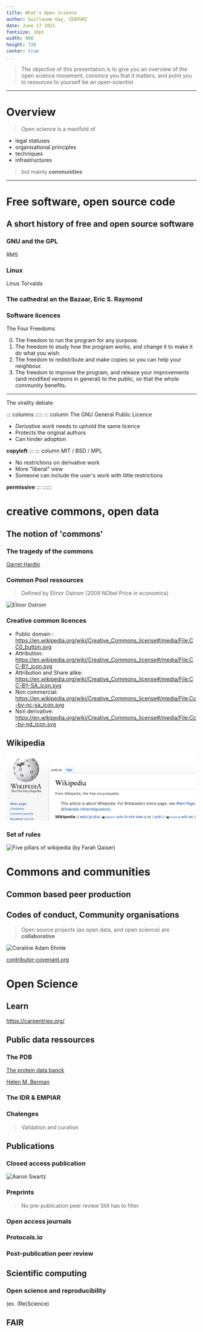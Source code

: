```yaml
---
title: What's Open Science
author: Guillaume Gay, CENTURI
date: June 17 2021
fontsize: 10pt
width: 800
height: 720
center: true
...
```



> The objective of this presentation is to give you an overview of the open science movement, convince you that it matters, and point you to resources to yourself be an open-scientist

----


# Overview


> Open science is a manifold of

- legal statuses
- organisational principles
- techniques
- infrastructures

> but mainly **communities**

----


# Free software, open source code

## A short history of free and open source software

### GNU and the GPL

RMS

### Linux

Linus Torvalds

### The cathedral an the Bazaar, Eric S. Raymond

### Software licences


The Four Freedoms

0. The freedom to run the program for any purpose.
1. The freedom to study how the program works, and change it to make it do what you wish.
2. The freedom to redistribute and make copies so you can help your neighbour.
3. The freedom to improve the program, and release your improvements (and modified versions in general) to the public, so that the whole community benefits.

------

The virality debate

::: columns :::::
::: column
The GNU General Public Licence

* _Derivative work_ needs to uphold the same licence
* Protects the original authors
* Can hinder adoption

**copyleft**
:::
::: column
MIT / BSD / MPL

* No restrictions on derivative work
* More "liberal" view
* Someone can include the user's work
with little restrictions

**permissive**
:::
::::::




# creative commons, open data

## The notion of 'commons'

### The tragedy of the commons

[Garret Hardin](https://en.wikipedia.org/wiki/Tragedy_of_the_commons)

### Common Pool ressources

> Defined by Elinor Ostrom (2009 NObel Price in economics)

![[Elinor Ostrom](https://en.wikipedia.org/wiki/Elinor_Ostrom#Design_principles_for_Common_Pool_Resource_(CPR)_institution)](https://upload.wikimedia.org/wikipedia/commons/thumb/6/65/Nobel_Prize_2009-Press_Conference_KVA-30.jpg/330px-Nobel_Prize_2009-Press_Conference_KVA-30.jpg)

### Creative common licences


* Public domain : https://en.wikipedia.org/wiki/Creative_Commons_license#/media/File:CC0_button.svg
* Attribution: https://en.wikipedia.org/wiki/Creative_Commons_license#/media/File:CC-BY_icon.svg
* Attribution and Share alike: https://en.wikipedia.org/wiki/Creative_Commons_license#/media/File:CC-BY-SA_icon.svg
* Non commercial: https://en.wikipedia.org/wiki/Creative_Commons_license#/media/File:Cc-by-nc-sa_icon.svg
* Non derivative: https://en.wikipedia.org/wiki/Creative_Commons_license#/media/File:Cc-by-nd_icon.svg


## Wikipedia

![The wikipedia wiki page on wikipedia](images/wikiwiki.png)


### Set of rules

![Five pillars of wikipedia (by Farah Qaiser)](https://i1.wp.com/sisterstem.org/wp-content/uploads/2019/03/Image-2.png?w=890&ssl=1)


# Commons and communities

## Common based peer production


## Codes of conduct, Community organisations

> Open source projects (as open data, and open science) are **collaborative**

![[Coraline Adam Ehmle](https://fr.wikipedia.org/wiki/Coraline_Ada_Ehmke)](https://upload.wikimedia.org/wikipedia/commons/thumb/a/af/Coraline_Ada_Ehmke.jpg/220px-Coraline_Ada_Ehmke.jpg)

[contributor-covenant.org](https://www.contributor-covenant.org/)




# Open Science

## Learn

https://carpentries.org/

## Public data ressources

### The PDB

[The protein data banck](http://www.wwpdb.org/)

[Helen M. Berman](https://en.wikipedia.org/wiki/Helen_M._Berman)

### The IDR & EMPIAR

### Chalenges

> Validation and curation

## Publications

### Closed access publication

![[Aaron Swartz](https://en.wikipedia.org/wiki/Aaron_Swartz)](https://upload.wikimedia.org/wikipedia/commons/thumb/0/06/Aaron_Swartz_profile.jpg/220px-Aaron_Swartz_profile.jpg)

### Preprints

> No pre-publication peer review
> Still has to filter

### Open access journals

### Protocols.io

### Post-publication peer review

## Scientific computing

### Open science and reproducibility

(ex. (Re)Science)



## FAIR
